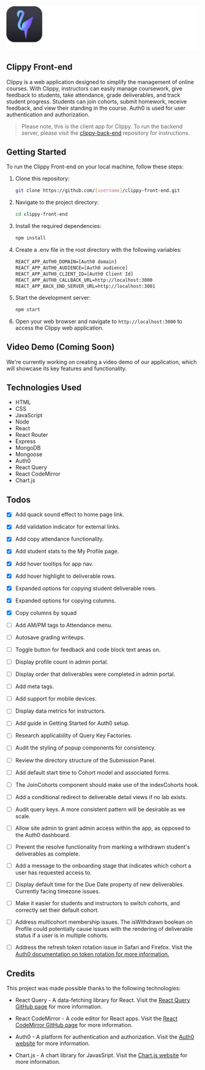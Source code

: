 <img src="src/assets/logos/logotypes/logotype-sq-b-dark.svg"/>

## Clippy Front-end

Clippy is a web application designed to simplify the management of online courses. With Clippy, instructors can easily manage coursework, give feedback to students, take attendance, grade deliverables, and track student progress. Students can join cohorts, submit homework, receive feedback, and view their standing in the course. Auth0 is used for user authentication and authorization.

> Please note, this is the client app for Clippy. To run the backend server, please visit the [clippy-back-end](https://github.com/whlong1/clippy-back-end) repository for instructions.

## Getting Started

To run the Clippy Front-end on your local machine, follow these steps:

1. Clone this repository:

    ```bash
    git clone https://github.com/[username]/clippy-front-end.git
    ```

2. Navigate to the project directory:

    ```bash
    cd clippy-front-end
    ```

3. Install the required dependencies:

    ```bash
    npm install
    ```

4. Create a .env file in the root directory with the following variables:

    ```
    REACT_APP_AUTH0_DOMAIN=[Auth0 domain]
    REACT_APP_AUTH0_AUDIENCE=[Auth0 audience]
    REACT_APP_AUTH0_CLIENT_ID=[Auth0 Client Id]
    REACT_APP_AUTH0_CALLBACK_URL=http://localhost:3000
    REACT_APP_BACK_END_SERVER_URL=http://localhost:3001
    ```

5. Start the development server:

    ```bash
    npm start
    ```

6. Open your web browser and navigate to `http://localhost:3000` to access the Clippy web application.


## Video Demo (Coming Soon)

We're currently working on creating a video demo of our application, which will showcase its key features and functionality.

## Technologies Used

- HTML
- CSS
- JavaScript
- Node
- React
- React Router
- Express
- MongoDB
- Mongoose
- Auth0
- React Query
- React CodeMirror
- Chart.js

## Todos

- [x] Add quack sound effect to home page link.

- [x] Add validation indicator for external links.

- [x] Add copy attendance functionality.

- [x] Add student stats to the My Profile page.

- [x] Add hover tooltips for app nav.

- [x] Add hover highlight to deliverable rows.

- [x] Expanded options for copying student deliverable rows.

- [x] Expanded options for copying columns.

- [x] Copy columns by squad

- [ ] Add AM/PM tags to Attendance menu.

- [ ] Autosave grading writeups.

- [ ] Toggle button for feedback and code block text areas on.

- [ ] Display profile count in admin portal.

- [ ] Display order that deliverables were completed in admin portal.

- [ ] Add meta tags.

- [ ] Add support for mobile devices.

- [ ] Display data metrics for instructors.

- [ ] Add guide in Getting Started for Auth0 setup.

- [ ] Research applicability of Query Key Factories.

- [ ] Audit the styling of popup components for consistency.

- [ ] Review the directory structure of the Submission Panel.

- [ ] Add default start time to Cohort model and associated forms.

- [ ] The JoinCohorts component should make use of the indexCohorts hook.

- [ ] Add a conditional redirect to deliverable detail views if no lab exists.

- [ ] Audit query keys. A more consistent pattern will be desirable as we scale.

- [ ] Allow site admin to grant admin access within the app, as opposed to the Auth0 dashboard.

- [ ] Prevent the resolve functionality from marking a withdrawn student's deliverables as complete.

- [ ] Add a message to the onboarding stage that indicates which cohort a user has requested access to.

- [ ] Display default time for the Due Date property of new deliverables. Currently facing timezone issues.

- [ ] Make it easier for students and instructors to switch cohorts, and correctly set their default cohort.

- [ ] Address multicohort membership issues. The isWithdrawn boolean on Profile could potentially cause issues with the rendering of deliverable status if a user is in multiple cohorts.

- [ ] Address the refresh token rotation issue in Safari and Firefox. Visit the [Auth0 documentation on token rotation for more information.](https://auth0.com/docs/secure/tokens/refresh-tokens/refresh-token-rotation)


## Credits
This project was made possible thanks to the following technologies:

- React Query - A data-fetching library for React. Visit the [React Query GitHub page](https://github.com/tannerlinsley/react-query) for more information.

- React CodeMirror - A code editor for React apps. Visit the [React CodeMirror GitHub page](https://uiwjs.github.io/react-codemirror) for more information.

- Auth0 - A platform for authentication and authorization. Visit the [Auth0 website](https://auth0.com/) for more information.

- Chart.js - A chart library for JavasSript. Visit the [Chart.js website](https://www.chartjs.org/) for more information.